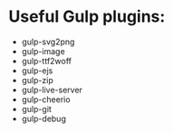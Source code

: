 # Useful Gulp plugins:

- gulp-svg2png
- gulp-image
- gulp-ttf2woff
- gulp-ejs
- gulp-zip
- gulp-live-server
- gulp-cheerio
- gulp-git
- gulp-debug
